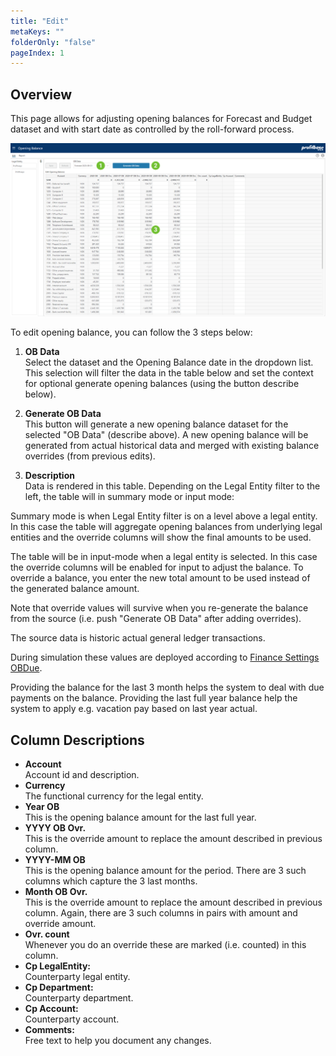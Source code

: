 ```yaml
---
title: "Edit"
metaKeys: ""
folderOnly: "false"
pageIndex: 1
---
```


## Overview
This page allows for adjusting opening balances for Forecast and Budget dataset and with start date as controlled by the roll-forward process.
<br/>

![](img/opening-balance-edit.jpg)

To edit opening balance, you can follow the 3 steps below:

1. **OB Data** <br/>
Select the dataset and the Opening Balance date in the dropdown list. This selection will filter the data in the table below and set the context for optional generate opening balances (using the button describe below).

2. **Generate OB Data** <br/>
This button will generate a new opening balance dataset for the selected "OB Data" (describe above). A new opening balance will be generated from actual historical data and merged with existing balance overrides (from previous edits).

3. **Description** <br/>
Data is rendered in this table. Depending on the Legal Entity filter to the left, the table will in summary mode or input mode:

Summary mode is when Legal Entity filter is on a level above a legal entity. In this case the table will aggregate opening balances from underlying legal entities and the override columns will show the final amounts to be used.

The table will be in input-mode when a legal entity is selected. In this case the override columns will be enabled for input to adjust the balance. To override a balance, you enter the new total amount to be used instead of the generated balance amount.
<br/>

Note that override values will survive when you re-generate the balance from the source (i.e. push "Generate OB Data" after adding overrides).

The source data is historic actual general ledger transactions.

During simulation these values are deployed according to [Finance Settings OBDue](/planner/workbooks/financial-planning/finance-settings/obdue).

Providing the balance for the last 3 month helps the system to deal with due payments on the balance. Providing the last full year balance help the system to apply e.g. vacation pay based on last year actual.


## Column Descriptions

- **Account**<br/>
Account id and description.
- **Currency**<br/>
The functional currency for the legal entity.
- **Year OB**<br/>
This is the opening balance amount for the last full year.
- **YYYY OB Ovr.**<br/>
This is the override amount to replace the amount described in previous column.
- **YYYY-MM OB**<br/>
This is the opening balance amount for the period. There are 3 such columns which capture the 3 last months.
- **Month OB Ovr.**<br/>
This is the override amount to replace the amount described in previous column. Again, there are 3 such columns in pairs with amount and override amount.
- **Ovr. count**<br/>
Whenever you do an override these are marked (i.e. counted) in this column.
- **Cp LegalEntity:**<br/>
Counterparty legal entity.
- **Cp Department:**<br/>
Counterparty department.
- **Cp Account:**<br/>
Counterparty account.
- **Comments:**<br/>
Free text to help you document any changes.
<br/>

